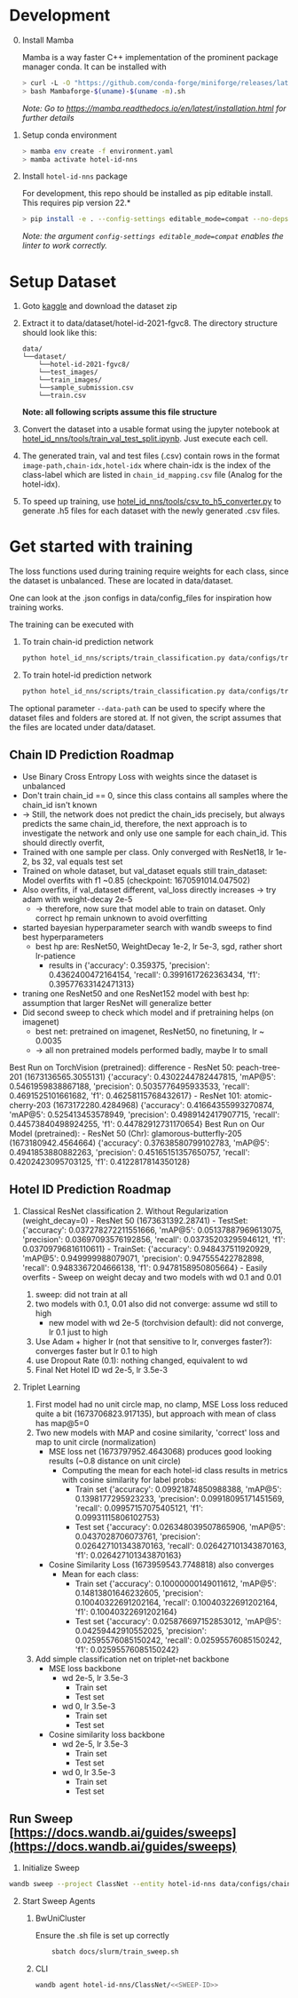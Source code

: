 Development
===

0. Install Mamba

    Mamba is a way faster C++ implementation of the prominent package manager conda.
    It can be installed with
    ```bash
    > curl -L -O "https://github.com/conda-forge/miniforge/releases/latest/download/Mambaforge-$(uname)-$(uname -m).sh"
    > bash Mambaforge-$(uname)-$(uname -m).sh
    ```
    *Note: Go to https://mamba.readthedocs.io/en/latest/installation.html for further details*

1.  Setup conda environment 

    ```bash
    > mamba env create -f environment.yaml
    > mamba activate hotel-id-nns
    ```

2. Install `hotel-id-nns` package

    For development, this repo should be installed as pip editable install. This requires pip version 22.*

    ```bash
    > pip install -e . --config-settings editable_mode=compat --no-deps
    ```

    *Note: the argument `config-settings editable_mode=compat` enables the linter to work correctly.*


Setup Dataset
===

1. Goto [kaggle](https://www.kaggle.com/competitions/hotel-id-2021-fgvc8/data) and download the dataset zip
1. Extract it to data/dataset/hotel-id-2021-fgvc8. The directory structure should look like this:
    ```
    data/
    └──dataset/
        └──hotel-id-2021-fgvc8/
        └──test_images/
        └──train_images/
        └──sample_submission.csv
        └──train.csv
    ```
    **Note: all following scripts assume this file structure**


2. Convert the dataset into a usable format using the jupyter notebook at [hotel_id_nns/tools/train_val_test_split.ipynb](hotel_id_nns/tools/train_val_test_split.ipynb). Just execute each cell.


2. The generated train, val and test files (.csv) contain rows in the format `image-path,chain-idx,hotel-idx` where chain-idx is the index of the class-label which are listed in `chain_id_mapping.csv` file (Analog for the hotel-idx). 

3. To speed up training, use [hotel_id_nns/tools/csv_to_h5_converter.py](hotel_id_nns/tools/csv_to_h5_converter.py) to generate .h5 files for each dataset with the newly generated .csv files. 


Get started with training
===

The loss functions used during training require weights for each class, since the dataset is unbalanced. These are located in data/dataset.

One can look at the .json configs in data/config\_files for inspiration how training works.

The training can be executed with 

1. To train chain-id prediction network

    ```bash
    python hotel_id_nns/scripts/train_classification.py data/configs/train_chain_id.json
    ```

2. To train hotel-id prediction network

    ```bash
    python hotel_id_nns/scripts/train_classification.py data/configs/train_hotel_id.json
    ```

The optional parameter `--data-path` can be used to specify where the dataset files and folders are stored at.
If not given, the script assumes that the files are located under data/dataset.

Chain ID Prediction Roadmap
------------------------

- Use Binary Cross Entropy Loss with weights since the dataset is unbalanced
- Don't train chain_id == 0, since this class contains all samples where the chain_id isn't known
- -> Still, the network does not predict the chain_ids precisely, but always predicts the same chain_id,
    therefore, the next approach is to investigate the network and only use one sample for each chain_id.
    This should directly overfit, 
- Trained with one sample per class. Only converged with ResNet18, lr 1e-2, bs 32, val equals test set
- Trained on whole dataset, but val_dataset equals still train_dataset: Model overfits with f1 ~0.85 (checkpoint: 1670591014.047502)
- Also overfits, if val_dataset different, val_loss directly increases -> try adam with weight-decay 2e-5
  - -> therefore, now sure that model able to train on dataset. Only correct hp remain unknown to avoid overfitting
- started bayesian hyperparameter search with wandb sweeps to find best hyperparameters
  - best hp are: ResNet50, WeightDecay 1e-2, lr 5e-3, sgd, rather short lr-patience
    - results in {'accuracy': 0.359375, 'precision': 0.4362400472164154, 'recall': 0.3991617262363434, 'f1': 0.39577633142471313}
- traning one ResNet50 and one ResNet152 model with best hp: assumption that larger ResNet will generalize better
- Did second sweep to check which model and if pretraining helps (on imagenet)
  - best net: pretrained on imagenet, ResNet50, no finetuning, lr ~ 0.0035
  - -> all non pretrained models performed badly, maybe lr to small

Best Run on TorchVision (pretrained): difference
    - ResNet 50: peach-tree-201 (1673136565.3055131)
        {'accuracy': 0.4302244782447815, 'mAP@5': 0.5461959838867188, 'precision': 0.5035776495933533, 'recall': 0.4691525101661682, 'f1': 0.46258115768432617}
    - ResNet 101: atomic-cherry-203 (1673172280.4284968)
        {'accuracy': 0.41664355993270874, 'mAP@5': 0.525413453578949, 'precision': 0.4989142417907715, 'recall': 0.44573840498924255, 'f1': 0.44782912731170654}
Best Run on Our Model (pretrained): 
    - ResNet 50 (Chr): glamorous-butterfly-205 (1673180942.4564664)
        {'accuracy': 0.37638580799102783, 'mAP@5': 0.4941853880882263, 'precision': 0.45165151357650757, 'recall': 0.4202423095703125, 'f1': 0.4122817814350128}


Hotel ID Prediction Roadmap
------------------------

1. Classical ResNet classification
    2. Without Regularization (weight_decay=0)
        - ResNet 50 (1673631392.28741)
            - TestSet: {'accuracy': 0.037278272211551666, 'mAP@5': 0.05137887969613075, 'precision': 0.03697093576192856, 'recall': 0.03735203295946121, 'f1': 0.03709796816110611}
            - TrainSet: {'accuracy': 0.948437511920929, 'mAP@5': 0.949999988079071, 'precision': 0.947555422782898, 'recall': 0.9483367204666138, 'f1': 0.9478158950805664}
            - Easily overfits
            - Sweep on weight decay and two models with wd 0.1 and 0.01
    1. sweep: did not train at all
    2. two models with 0.1, 0.01 also did not converge: assume wd still to high
        - new model with wd 2e-5 (torchvision default): did not converge, lr 0.1 just to high
    3. Use Adam + higher lr (not that sensitive to lr, converges faster?): converges faster but lr 0.1 to high
    4.  use Dropout Rate (0.1): nothing changed, equivalent to wd
    5.  Final Net  Hotel ID wd 2e-5, lr 3.5e-3

2.  Triplet Learning
    1.  First model had no unit circle map, no clamp, MSE Loss
        loss reduced quite a bit (1673706823.917135), but approach with mean of class has map@5=0
    2.  Two new models with MAP and cosine similarity, 'correct' loss and map to unit circle (normalization)
        - MSE loss net (1673797952.4643068) produces good looking results (~0.8 distance on unit circle)
            - Computing the mean for each hotel-id class results in metrics with cosine similarity for label probs: 
                - Train set {'accuracy': 0.09921874850988388, 'mAP@5': 0.1398177295923233, 'precision': 0.09918095171451569, 'recall': 0.09957157075405121, 'f1': 0.09931115806102753}
                - Test set {'accuracy': 0.026348039507865906, 'mAP@5': 0.0437028706073761, 'precision': 0.026427101343870163, 'recall': 0.026427101343870163, 'f1': 0.026427101343870163}
        - Cosine Similarity Loss (1673959543.7748818) also converges
            - Mean for each class:
                - Train set {'accuracy': 0.10000000149011612, 'mAP@5': 0.14813801646232605, 'precision': 0.10040322691202164, 'recall': 0.10040322691202164, 'f1': 0.10040322691202164}
                - Test set {'accuracy': 0.025876697152853012, 'mAP@5': 0.04259442910552025, 'precision': 0.02595576085150242, 'recall': 0.02595576085150242, 'f1': 0.02595576085150242}
    3. Add simple classification net on triplet-net backbone
        - MSE loss backbone
            - wd 2e-5, lr 3.5e-3
                -   Train set
                -   Test set
            - wd 0, lr 3.5e-3
                -   Train set
                -   Test set
        - Cosine similarity loss backbone
            - wd 2e-5, lr 3.5e-3
                -   Train set
                -   Test set
            - wd 0, lr 3.5e-3
                -   Train set
                -   Test set

Run Sweep [https://docs.wandb.ai/guides/sweeps](https://docs.wandb.ai/guides/sweeps)
---

1. Initialize Sweep

```bash
wandb sweep --project ClassNet --entity hotel-id-nns data/configs/chain_id_sweep.yaml
```

2. Start Sweep Agents

    1. BwUniCluster

        Ensure the .sh file is set up correctly

        ```bash
            sbatch docs/slurm/train_sweep.sh
        ```

    2. CLI

        ```bash
        wandb agent hotel-id-nns/ClassNet/<<SWEEP-ID>>
        ```